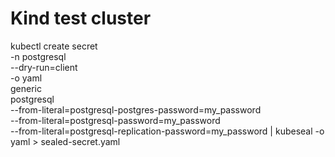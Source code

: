 # Kind test cluster

kubectl create secret \
-n postgresql \
--dry-run=client \
-o yaml \
generic \
postgresql \
--from-literal=postgresql-postgres-password=my_password \
--from-literal=postgresql-password=my_password \
--from-literal=postgresql-replication-password=my_password | kubeseal -o yaml > sealed-secret.yaml
